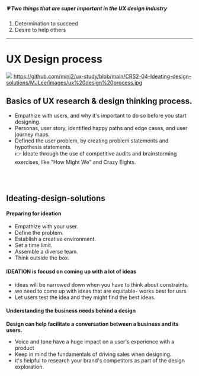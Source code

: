 ##### :heartpulse:  Two things that are super important in the UX design industry
1. Determination to succeed 
2. Desire to help others


___

# UX Design process
![ ](https://github.com/minj2/ux-study/blob/49ad52b553d3ea48b70150a3ecce29bc2ac03f4b/CRS2-04-Ideating-design-solutions/MJLee/images/ux%20design%20process.jpg)
https://github.com/minj2/ux-study/blob/main/CRS2-04-Ideating-design-solutions/MJLee/images/ux%20design%20process.jpg
## Basics of UX research & design thinking process. 
- Empathize with users, and why it's important to do so before you start designing. 
- Personas, user story, identified happy paths and edge cases, and user journey maps.
- Defined the user problem, by creating problem statements and hypothesis statements. 
<br/>:point_right: Ideate through the use of competitive audits and brainstorming exercises, like "How Might We" and Crazy Eights. 

<br/><br/>
## Ideating-design-solutions

#### Preparing for ideation
- Empathize with your user. 
- Define the problem. 
- Establish a creative environment.
- Set a time limit.
- Assemble a diverse team. 
- Think outside the box. 


#### IDEATION is focusd on coming up with a lot of ideas

- ideas will be narrowed down when you have to think about constraints.
- we need to come up with ideas that are equitable- works best for usrs
- Let users test the idea and they might find the best ideas.


####  Understanding the business needs behind a design
<b>Design can help facilitate a conversation between a business and its users. </b>
- Voice and tone have a huge impact on a user's experience with a product
- Keep in mind the fundamentals of driving sales when designing.
- it's helpful to research your brand's competitors as part of the design exploration.


